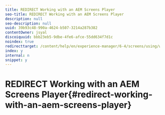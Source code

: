 ```yaml
---
title: REDIRECT Working with an AEM Screens Player
seo-title: REDIRECT Working with an AEM Screens Player
description: null
seo-description: null
uuid: 39b93c48-990a-4624-b507-3214a287b382
contentOwner: jsyal
discoiquuid: bbb23eb5-9dbe-4fe6-afce-55dd634f7d1c
noindex: true
redirecttarget: /content/help/en/experience-manager/6-4/screens/using/working-with-screens-player
index: y
internal: n
snippet: y
---
```


# REDIRECT Working with an AEM Screens Player{#redirect-working-with-an-aem-screens-player}

